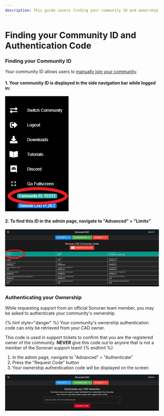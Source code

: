 ```yaml
---
description: This guide covers finding your community ID and ownership authentication code.
---
```


# Finding your Community ID and Authentication Code

### Finding your Community ID

Your community ID allows users to [manually join your community](inviting-users-to-your-cad.md).

#### 1. Your community ID is displayed in the side navigation bar while logged in:

![Community IDs are displayed in the side navigation bar](../../.gitbook/assets/id_bar.png)

#### 2. To find this ID in the admin page, navigate to "Advanced" &gt; "Limits"

![Community IDs are also displayed in the admin limits section](../../.gitbook/assets/id_limits.png)

### Authenticating your Ownership

While requesting support from an official Sonoran team member, you may be asked to authenticate your community's ownership.

{% hint style="danger" %}
Your community's ownership authentication code can only be retrieved from your CAD owner.  
  
This code is used in support tickets to confirm that you are the registered owner of the community. **NEVER** give this code out to anyone that is not a member of the Sonoran support team!
{% endhint %}

1. In the admin page, navigate to "Advanced" &gt; "Authenticate"
2. Press the "Request Code" button
3. Your ownership authentication code will be displayed on the screen

![Sonoran CAD&apos;s ownership authentication page](../../.gitbook/assets/auth.png)

